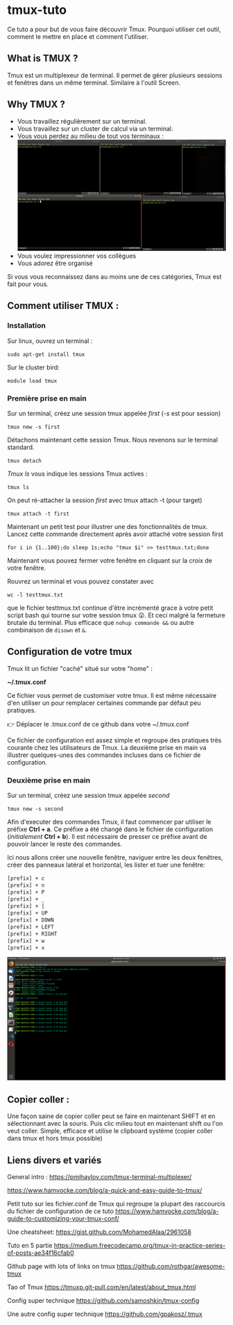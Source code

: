 # tmux-tuto

Ce tuto a pour but de vous faire découvrir Tmux.
Pourquoi utiliser cet outil, comment le mettre en place et comment l'utiliser.

## What is TMUX ?

Tmux est un multiplexeur de terminal. Il permet de gérer plusieurs sessions et fenêtres dans un même terminal. Similaire à l'outil Screen.


## Why TMUX ?

- Vous travaillez régulièrement sur un terminal.
- Vous travaillez sur un cluster de calcul via un terminal.
- Vous vous perdez au milieu de tout vos terminaux :
![alt text](https://raw.githubusercontent.com/Adrien-Evo/tmux-tuto/master/notmux-multi.png)   
- Vous voulez impressionner vos collègues
- Vous adorez être organisé

Si vous vous reconnaissez dans au moins une de ces catégories, Tmux est fait pour vous. 


## Comment utiliser TMUX :
### Installation
Sur linux, ouvrez un terminal :
```
sudo apt-get install tmux
```

Sur le cluster bird:
```
module load tmux
```

### Première prise en main

Sur un terminal, créez une session tmux appelée *first* (*-s* est pour session)
```
tmux new -s first
```
Détachons maintenant cette session Tmux. Nous revenons sur le terminal standard.
```
tmux detach
```
*Tmux ls* vous indique les sessions Tmux actives :

```
tmux ls
```
On peut ré-attacher la session *first* avec tmux attach -t (pour target)
```
tmux attach -t first
```
Maintenant un petit test pour illustrer une des fonctionnalités de tmux. Lancez cette commande directement après avoir attaché votre session first

```
for i in {1..100};do sleep 1s;echo "tmux $i" >> testtmux.txt;done
```
Maintenant vous pouvez fermer votre fenêtre en cliquant sur la croix de votre fenêtre.

Rouvrez un terminal et vous pouvez constater avec 
```
wc -l testtmux.txt
```

que le fichier testtmux.txt continue d'être incrémenté grace à votre petit script bash qui tourne sur votre session tmux :astonished:. Et ceci malgré la fermeture brutale du terminal. Plus efficace que `nohup commande &&` ou autre combinaison de `disown` et `&`.

## Configuration de votre tmux
Tmux lit un fichier "caché" situé sur votre "home" : 

**~/.tmux.conf**

Ce fichier vous permet de customiser votre tmux. Il est même nécessaire d'en utiliser un pour remplacer certaines commande par défaut peu pratiques. 

:point_right: Déplacer le .tmux.conf de ce github dans votre ~/.tmux.conf

Ce fichier de configuration est assez simple et regroupe des pratiques très courante chez les utilisateurs de Tmux. La deuxième prise en main va illustrer quelques-unes des commandes incluses dans ce fichier de configuration.

### Deuxième prise en main

Sur un terminal, créez une session tmux appelée *second* 
```
tmux new -s second
```

Afin d'executer des commandes Tmux, il faut commencer par utiliser le préfixe **Ctrl + a**.
Ce préfixe a été changé dans le fichier de configuration (*initialement* **Ctrl + b**). Il est nécessaire de presser ce préfixe avant de pouvoir lancer le reste des commandes.

Ici nous allons créer une nouvelle fenêtre, naviguer entre les deux fenêtres, créer des panneaux latéral et horizontal, les lister et tuer une fenêtre:
```
[prefix] + c
[prefix] + n
[prefix] + P
[prefix] + _
[prefix] + |
[prefix] + UP
[prefix] + DOWN
[prefix] + LEFT
[prefix] + RIGHT
[prefix] + w
[prefix] + x
```

![alt text](https://raw.githubusercontent.com/Adrien-Evo/tmux-tuto/master/tmux.gif)


## Copier coller :

Une façon saine de copier coller peut se faire en maintenant SHIFT et en sélectionnant avec la souris. Puis clic milieu tout en maintenant shift ou l'on veut coller. Simple, efficace et utilise le clipboard système (copier coller dans tmux et hors tmux possible)

## Liens divers et variés

General intro :
https://pmihaylov.com/tmux-terminal-multiplexer/

https://www.hamvocke.com/blog/a-quick-and-easy-guide-to-tmux/

Petit tuto sur les fichier.conf de Tmux qui regroupe la plupart des raccourcis du fichier de configuration de ce tuto
https://www.hamvocke.com/blog/a-guide-to-customizing-your-tmux-conf/

Une cheatsheet:
https://gist.github.com/MohamedAlaa/2961058

Tuto en 5 partie
https://medium.freecodecamp.org/tmux-in-practice-series-of-posts-ae34f16cfab0

Github page with lots of links on tmux
https://github.com/rothgar/awesome-tmux

Tao of Tmux
https://tmuxp.git-pull.com/en/latest/about_tmux.html

Config super technique
https://github.com/samoshkin/tmux-config

Une autre config super technique
https://github.com/gpakosz/.tmux
